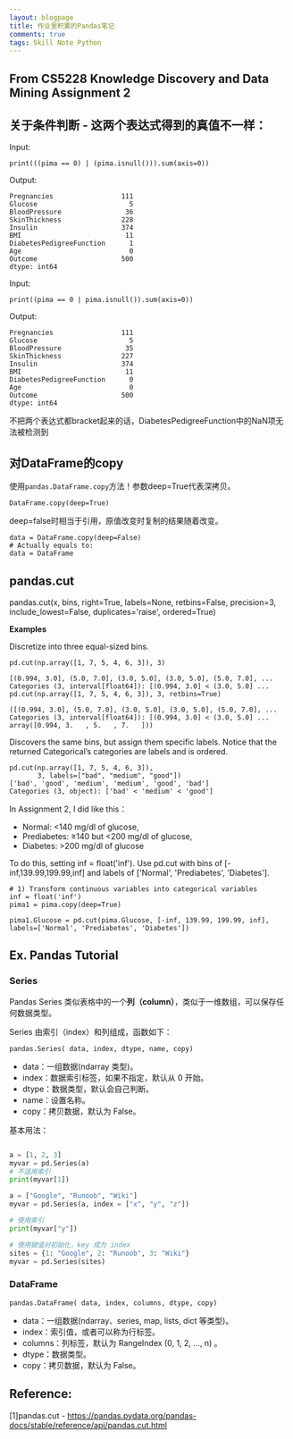 ```yaml
---
layout: blogpage
title: 作业里积累的Pandas笔记
comments: true
tags: Skill Note Python
---
```


## From CS5228 Knowledge Discovery and Data Mining Assignment 2 ##

## 关于条件判断 - 这两个表达式得到的真值不一样： ##

Input:

	print(((pima == 0) | (pima.isnull())).sum(axis=0))

Output:

	Pregnancies                 111
	Glucose                       5
	BloodPressure                36
	SkinThickness               228
	Insulin                     374
	BMI                          11
	DiabetesPedigreeFunction      1
	Age                           0
	Outcome                     500
	dtype: int64

Input:

	print((pima == 0 | pima.isnull()).sum(axis=0))

Output:

	Pregnancies                 111
	Glucose                       5
	BloodPressure                35
	SkinThickness               227
	Insulin                     374
	BMI                          11
	DiabetesPedigreeFunction      0
	Age                           0
	Outcome                     500
	dtype: int64

不把两个表达式都bracket起来的话，DiabetesPedigreeFunction中的NaN项无法被检测到


## 对DataFrame的copy ##

使用`pandas.DataFrame.copy`方法！参数deep=True代表深拷贝。

	DataFrame.copy(deep=True)

deep=false时相当于引用，原值改变时复制的结果随着改变。

	data = DataFrame.copy(deep=False)
	# Actually equals to:
	data = DataFrame


## pandas.cut ##

pandas.cut(x, bins, right=True, labels=None, retbins=False, precision=3, include_lowest=False, duplicates='raise', ordered=True)


**Examples**

Discretize into three equal-sized bins.

	pd.cut(np.array([1, 7, 5, 4, 6, 3]), 3)
	
	[(0.994, 3.0], (5.0, 7.0], (3.0, 5.0], (3.0, 5.0], (5.0, 7.0], ...
	Categories (3, interval[float64]): [(0.994, 3.0] < (3.0, 5.0] ...
	pd.cut(np.array([1, 7, 5, 4, 6, 3]), 3, retbins=True)
	
	([(0.994, 3.0], (5.0, 7.0], (3.0, 5.0], (3.0, 5.0], (5.0, 7.0], ...
	Categories (3, interval[float64]): [(0.994, 3.0] < (3.0, 5.0] ...
	array([0.994, 3.   , 5.   , 7.   ]))

Discovers the same bins, but assign them specific labels. Notice that the returned Categorical’s categories are labels and is ordered.
	
	pd.cut(np.array([1, 7, 5, 4, 6, 3]),
	       3, labels=["bad", "medium", "good"])
	['bad', 'good', 'medium', 'medium', 'good', 'bad']
	Categories (3, object): ['bad' < 'medium' < 'good']


In Assignment 2, I did like this：

- Normal:  <140 mg/dl of glucose,
- Prediabetes:  ≥140  but  <200 mg/dl of glucose,
- Diabetes:  >200 mg/dl of glucose

To do this, setting inf = float('inf'). Use pd.cut with bins of [-inf,139.99,199.99,inf] and labels of ['Normal', 'Prediabetes', 'Diabetes'].

	# 1) Transform continuous variables into categorical variables
	inf = float('inf')
	pima1 = pima.copy(deep=True)
	
	pima1.Glucose = pd.cut(pima.Glucose, [-inf, 139.99, 199.99, inf], labels=['Normal', 'Prediabetes', 'Diabetes'])



## Ex. Pandas Tutorial ##

### Series

Pandas Series 类似表格中的一个**列（column）**，类似于一维数组，可以保存任何数据类型。

Series 由索引（index）和列组成，函数如下：

	pandas.Series( data, index, dtype, name, copy)

- data：一组数据(ndarray 类型)。
- index：数据索引标签，如果不指定，默认从 0 开始。
- dtype：数据类型，默认会自己判断。
- name：设置名称。
- copy：拷贝数据，默认为 False。

基本用法：

```py

a = [1, 2, 3]
myvar = pd.Series(a)
# 不适用索引
print(myvar[1])

a = ["Google", "Runoob", "Wiki"]
myvar = pd.Series(a, index = ["x", "y", "z"])

# 使用索引
print(myvar["y"])

# 使用键值对初始化，key 成为 index
sites = {1: "Google", 2: "Runoob", 3: "Wiki"}
myvar = pd.Series(sites)
```

### DataFrame

	pandas.DataFrame( data, index, columns, dtype, copy)

- data：一组数据(ndarray、series, map, lists, dict 等类型)。
- index：索引值，或者可以称为行标签。
- columns：列标签，默认为 RangeIndex (0, 1, 2, …, n) 。
- dtype：数据类型。
- copy：拷贝数据，默认为 False。




Reference:
----------
[1]pandas.cut - https://pandas.pydata.org/pandas-docs/stable/reference/api/pandas.cut.html